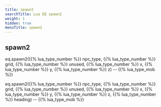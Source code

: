```yaml
---
title: spawn2
searchTitle: Lua EQ spawn2
weight: 1
hidden: true
menuTitle: spawn2
---
```

## spawn2

eq.spawn2({{% lua_type_number %}} npc_type, {{% lua_type_number %}} grid, {{% lua_type_number %}} unused, {{% lua_type_number %}} x, {{% lua_type_number %}} y, {{% lua_type_number %}} z) -- {{% lua_type_mob %}}

eq.spawn2({{% lua_type_number %}} npc_type, {{% lua_type_number %}} grid, {{% lua_type_number %}} unused, {{% lua_type_number %}} x, {{% lua_type_number %}} y, {{% lua_type_number %}} z, {{% lua_type_number %}} heading) -- {{% lua_type_mob %}}